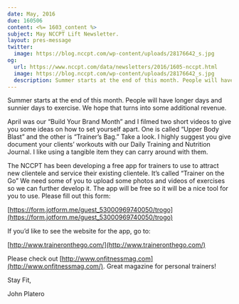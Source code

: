 ```yaml
---
date: May, 2016
due: 160506
content: <%= 1603_content %>
subject: May NCCPT Lift Newsletter.
layout: pres-message
twitter:
  image: https://blog.nccpt.com/wp-content/uploads/28176642_s.jpg
og:
  url: https://www.nccpt.com/data/newsletters/2016/1605-nccpt.html
  image: https://blog.nccpt.com/wp-content/uploads/28176642_s.jpg
  description: Summer starts at the end of this month. People will have longer days and sunnier days to exercise. We hope that turns into some additional revenue.
---
```

Summer starts at the end of this month. People will have longer days and sunnier days to exercise. We hope that turns into some additional revenue.

April was our “Build Your Brand Month” and I filmed two short videos to give you some ideas on how to set yourself apart. One is called “Upper Body Blast” and the other is “Trainer’s Bag.” Take a look. I highly suggest you give document your clients’ workouts with our Daily Training and Nutrition Journal. I like using a tangible item they can carry around with them.

The NCCPT has been developing a free app for trainers to use to attract new clientele and service their existing clientele. It’s called “Trainer on the Go” We need some of you to upload some photos and videos of exercises so we can further develop it. The app will be free so it will be a nice tool for you to use. Please fill out this form:

[https://form.jotform.me/guest_53000969740050/trogo](https://form.jotform.me/guest_53000969740050/trogo)

If you’d like to see the website for the app, go to:

[http://www.traineronthego.com/](http://www.traineronthego.com/)

Please check out [http://www.onfitnessmag.com](http://www.onfitnessmag.com/). Great magazine for personal trainers!

Stay Fit,

John Platero
